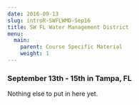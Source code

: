 ```yaml
---
date: 2016-09-13
slug: introR-SWFLWMD-Sep16
title: SW FL Water Management District
menu: 
  main:
    parent: Course Specific Material
    weight: 1
---
```

### September 13th - 15th in Tampa, FL

Nothing else to put in here yet.
